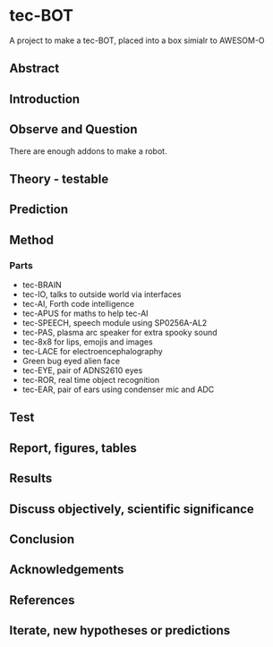 # tec-BOT
A project to make a tec-BOT, placed into a box simialr to AWESOM-O 


## Abstract

## Introduction 

## Observe and Question 
There are enough addons to make a robot.

## Theory - testable

## Prediction

## Method 
### Parts

* tec-BRAIN 
* tec-IO, talks to outside world via interfaces
* tec-AI, Forth code intelligence 
* tec-APUS for maths to help tec-AI
* tec-SPEECH, speech module using SP0256A-AL2
* tec-PAS, plasma arc speaker for extra spooky sound
* tec-8x8 for lips, emojis and images
* tec-LACE for electroencephalography
* Green bug eyed alien face
* tec-EYE, pair of ADNS2610 eyes
* tec-ROR, real time object recognition
* tec-EAR, pair of ears using condenser mic and ADC

## Test

## Report, figures, tables

## Results

## Discuss objectively, scientific significance 

## Conclusion 

## Acknowledgements

## References

## Iterate, new hypotheses or predictions






